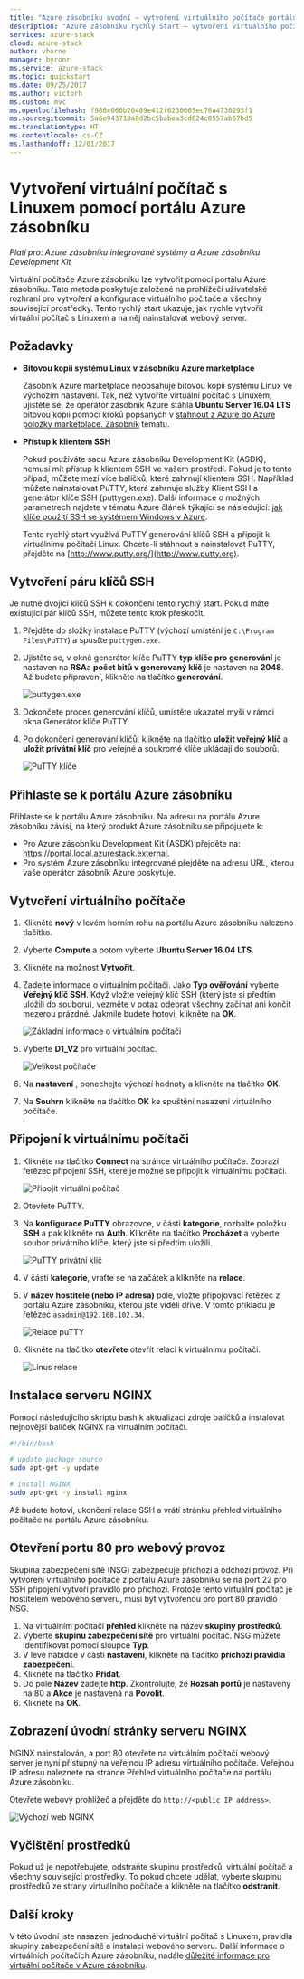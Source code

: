 ```yaml
---
title: "Azure zásobníku úvodní – vytvoření virtuálního počítače portálu"
description: "Azure zásobníku rychlý Start – vytvoření virtuálního počítače s Linuxem pomocí portálu"
services: azure-stack
cloud: azure-stack
author: vhorne
manager: byronr
ms.service: azure-stack
ms.topic: quickstart
ms.date: 09/25/2017
ms.author: victorh
ms.custom: mvc
ms.openlocfilehash: f986c060b26489e412f6230665ec76a4730293f1
ms.sourcegitcommit: 5a6e943718a8d2bc5babea3cd624c0557ab67bd5
ms.translationtype: HT
ms.contentlocale: cs-CZ
ms.lasthandoff: 12/01/2017
---
```

# <a name="create-a-linux-virtual-machine-with-the-azure-stack-portal"></a>Vytvoření virtuální počítač s Linuxem pomocí portálu Azure zásobníku

*Platí pro: Azure zásobníku integrované systémy a Azure zásobníku Development Kit*

Virtuální počítače Azure zásobníku lze vytvořit pomocí portálu Azure zásobníku. Tato metoda poskytuje založené na prohlížeči uživatelské rozhraní pro vytvoření a konfigurace virtuálního počítače a všechny související prostředky. Tento rychlý start ukazuje, jak rychle vytvořit virtuální počítač s Linuxem a na něj nainstalovat webový server.

## <a name="prerequisites"></a>Požadavky

* **Bitovou kopii systému Linux v zásobníku Azure marketplace**

   Zásobník Azure marketplace neobsahuje bitovou kopii systému Linux ve výchozím nastavení. Tak, než vytvoříte virtuální počítač s Linuxem, ujistěte se, že operátor zásobník Azure stáhla **Ubuntu Server 16.04 LTS** bitovou kopii pomocí kroků popsaných v [stáhnout z Azure do Azure položky marketplace. Zásobník](../azure-stack-download-azure-marketplace-item.md) tématu.

* **Přístup k klientem SSH**

   Pokud používáte sadu Azure zásobníku Development Kit (ASDK), nemusí mít přístup k klientem SSH ve vašem prostředí. Pokud je to tento případ, můžete mezi více balíčků, které zahrnují klientem SSH. Například můžete nainstalovat PuTTY, která zahrnuje služby Klient SSH a generátor klíče SSH (puttygen.exe). Další informace o možných parametrech najdete v tématu Azure článek týkající se následující: [jak klíče použití SSH se systémem Windows v Azure](https://docs.microsoft.com/en-us/azure/virtual-machines/linux/ssh-from-windows#windows-packages-and-ssh-clients).

   Tento rychlý start využívá PuTTY generování klíčů SSH a připojit k virtuálnímu počítači Linux. Chcete-li stáhnout a nainstalovat PuTTY, přejděte na [http://www.putty.org/](http://www.putty.org).

## <a name="create-an-ssh-key-pair"></a>Vytvoření páru klíčů SSH

Je nutné dvojici klíčů SSH k dokončení tento rychlý start. Pokud máte existující pár klíčů SSH, můžete tento krok přeskočit.

1. Přejděte do složky instalace PuTTY (výchozí umístění je ```C:\Program Files\PuTTY```) a spusťte ```puttygen.exe```.
2. Ujistěte se, v okně generátor klíče PuTTY **typ klíče pro generování** je nastaven na **RSA**a **počet bitů v generovaný klíč** je nastaven na **2048**. Až budete připravení, klikněte na tlačítko **generování**.

   ![puttygen.exe](media/azure-stack-quick-linux-portal/Putty01.PNG)

3. Dokončete proces generování klíčů, umístěte ukazatel myši v rámci okna Generátor klíče PuTTY.
4. Po dokončení generování klíčů, klikněte na tlačítko **uložit veřejný klíč** a **uložit privátní klíč** pro veřejné a soukromé klíče ukládají do souborů.

   ![PuTTY klíče](media/azure-stack-quick-linux-portal/Putty02.PNG)



## <a name="sign-in-to-the-azure-stack-portal"></a>Přihlaste se k portálu Azure zásobníku

Přihlaste se k portálu Azure zásobníku. Na adresu na portálu Azure zásobníku závisí, na který produkt Azure zásobníku se připojujete k:

* Pro Azure zásobníku Development Kit (ASDK) přejděte na: https://portal.local.azurestack.external.
* Pro systém Azure zásobníku integrované přejděte na adresu URL, kterou vaše operátor zásobník Azure poskytuje.

## <a name="create-the-virtual-machine"></a>Vytvoření virtuálního počítače

1. Klikněte **nový** v levém horním rohu na portálu Azure zásobníku nalezeno tlačítko.

2. Vyberte **Compute** a potom vyberte **Ubuntu Server 16.04 LTS**.
3. Klikněte na možnost **Vytvořit**.

4. Zadejte informace o virtuálním počítači. Jako **Typ ověřování** vyberte **Veřejný klíč SSH**. Když vložte veřejný klíč SSH (který jste si předtím uložili do souboru), vezměte v potaz odebrat všechny začínat ani končit mezerou prázdné. Jakmile budete hotovi, klikněte na **OK**.

   ![Základní informace o virtuálním počítači](media/azure-stack-quick-linux-portal/linux-01.PNG)

5. Vyberte **D1_V2** pro virtuální počítač.

   ![Velikost počítače](media/azure-stack-quick-linux-portal/linux-02.PNG)

6. Na **nastavení** , ponechejte výchozí hodnoty a klikněte na tlačítko **OK**.

7. Na **Souhrn** klikněte na tlačítko **OK** ke spuštění nasazení virtuálního počítače.


## <a name="connect-to-the-virtual-machine"></a>Připojení k virtuálnímu počítači

1. Klikněte na tlačítko **Connect** na stránce virtuálního počítače. Zobrazí řetězec připojení SSH, které je možné se připojit k virtuálnímu počítači.

   ![Připojit virtuální počítač](media/azure-stack-quick-linux-portal/linux-03.PNG)

2. Otevřete PuTTY.
3. Na **konfigurace PuTTY** obrazovce, v části **kategorie**, rozbalte položku **SSH** a pak klikněte na **Auth**. Klikněte na tlačítko **Procházet** a vyberte soubor privátního klíče, který jste si předtím uložili.

   ![PuTTY privátní klíč](media/azure-stack-quick-linux-portal/Putty03.PNG)
4. V části **kategorie**, vraťte se na začátek a klikněte na **relace**.
5. V **název hostitele (nebo IP adresa)** pole, vložte připojovací řetězec z portálu Azure zásobníku, kterou jste viděli dříve. V tomto příkladu je řetězec ```asadmin@192.168.102.34```.
 
   ![Relace puTTY](media/azure-stack-quick-linux-portal/Putty04.PNG)
6. Klikněte na tlačítko **otevřete** otevřít relaci k virtuálnímu počítači.

   ![Linus relace](media/azure-stack-quick-linux-portal/Putty05.PNG)

## <a name="install-nginx"></a>Instalace serveru NGINX

Pomocí následujícího skriptu bash k aktualizaci zdroje balíčků a instalovat nejnovější balíček NGINX na virtuálním počítači. 

```bash 
#!/bin/bash

# update package source
sudo apt-get -y update

# install NGINX
sudo apt-get -y install nginx
```

Až budete hotoví, ukončení relace SSH a vrátí stránku přehled virtuálního počítače na portálu Azure zásobníku.


## <a name="open-port-80-for-web-traffic"></a>Otevření portu 80 pro webový provoz 

Skupina zabezpečení sítě (NSG) zabezpečuje příchozí a odchozí provoz. Při vytvoření virtuálního počítače z portálu Azure zásobníku se na port 22 pro SSH připojení vytvoří pravidlo pro příchozí. Protože tento virtuální počítač je hostitelem webového serveru, musí být vytvořenou pro port 80 pravidlo NSG.

1. Na virtuálním počítači **přehled** klikněte na název **skupiny prostředků**.
2. Vyberte **skupinu zabezpečení sítě** pro virtuální počítač. NSG můžete identifikovat pomocí sloupce **Typ**. 
3. V levé nabídce v části **nastavení**, klikněte na tlačítko **příchozí pravidla zabezpečení**.
4. Klikněte na tlačítko **Přidat**.
5. Do pole **Název** zadejte **http**. Zkontrolujte, že **Rozsah portů** je nastavený na 80 a **Akce** je nastavená na **Povolit**. 
6. Klikněte na **OK**.


## <a name="view-the-nginx-welcome-page"></a>Zobrazení úvodní stránky serveru NGINX

NGINX nainstalován, a port 80 otevřete na virtuálním počítači webový server je nyní přístupný na veřejnou IP adresu virtuálního počítače. Veřejnou IP adresu naleznete na stránce Přehled virtuálního počítače na portálu Azure zásobníku.

Otevřete webový prohlížeč a přejděte do ```http://<public IP address>```.

![Výchozí web NGINX](media/azure-stack-quick-linux-portal/linux-04.PNG)


## <a name="clean-up-resources"></a>Vyčištění prostředků

Pokud už je nepotřebujete, odstraňte skupinu prostředků, virtuální počítač a všechny související prostředky. To pokud chcete udělat, vyberte skupinu prostředků ze strany virtuálního počítače a klikněte na tlačítko **odstranit**.

## <a name="next-steps"></a>Další kroky

V této úvodní jste nasazení jednoduché virtuální počítač s Linuxem, pravidla skupiny zabezpečení sítě a instalaci webového serveru. Další informace o virtuálních počítačích Azure zásobníku, nadále [důležité informace pro virtuální počítače v Azure zásobníku](azure-stack-vm-considerations.md).

